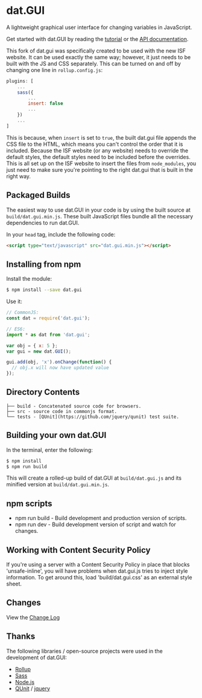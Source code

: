 # dat.GUI

A lightweight graphical user interface for changing variables in JavaScript.

Get started with dat.GUI by reading the [tutorial](http://workshop.chromeexperiments.com/examples/gui)
or the [API documentation](API.md).

This fork of dat.gui was specifically created to be used with the new ISF website. It can be used exactly the same way; however, it just needs to be built with the JS and CSS separately. This can be turned on and off by changing one line in `rollup.config.js`:
```js
plugins: [
    ...
    sass({
        ...
        insert: false
        ...
    })
    ...
]
```

This is because, when `insert` is set to `true`, the built dat.gui file appends the CSS file to the HTML, which means you can't control the order that it is included. Because the ISF website (or any website) needs to override the default styles, the default styles need to be included before the overrides. This is all set up on the ISF website to insert the files from `node_modules`, you just need to make sure you're pointing to the right dat.gui that is built in the right way.


## Packaged Builds

The easiest way to use dat.GUI in your code is by using the built source at `build/dat.gui.min.js`. These built JavaScript files bundle all the necessary dependencies to run dat.GUI.

In your `head` tag, include the following code:

```html
<script type="text/javascript" src="dat.gui.min.js"></script>
```

## Installing from npm

Install the module:

```bash
$ npm install --save dat.gui
```

Use it:

```js
// CommonJS:
const dat = require('dat.gui');

// ES6:
import * as dat from 'dat.gui';

var obj = { x: 5 };
var gui = new dat.GUI();

gui.add(obj, 'x').onChange(function() {
  // obj.x will now have updated value
});
```




## Directory Contents

```
├── build - Concatenated source code for browsers.
├── src - source code in commonjs format.
└── tests - [QUnit](https://github.com/jquery/qunit) test suite.
```

## Building your own dat.GUI

In the terminal, enter the following:

```bash
$ npm install
$ npm run build
```

This will create a rolled-up build of dat.GUI at `build/dat.gui.js` and its
minified version at `build/dat.gui.min.js`.


## npm scripts

- npm run build - Build development and production version of scripts.
- npm run dev - Build development version of script and watch for changes.


## Working with Content Security Policy

If you're using a server with a Content Security Policy in place that blocks 'unsafe-inline', you will have problems when dat.gui.js tries to inject style information. To get around this, load 'build/dat.gui.css' as an external style sheet.


## Changes

View the [Change Log](CHANGELOG.md)


## Thanks

The following libraries / open-source projects were used in the development of dat.GUI:

 * [Rollup](https://rollupjs.org)
 * [Sass](http://sass-lang.com/)
 * [Node.js](http://nodejs.org/)
 * [QUnit](https://github.com/jquery/qunit) / [jquery](http://jquery.com/)


